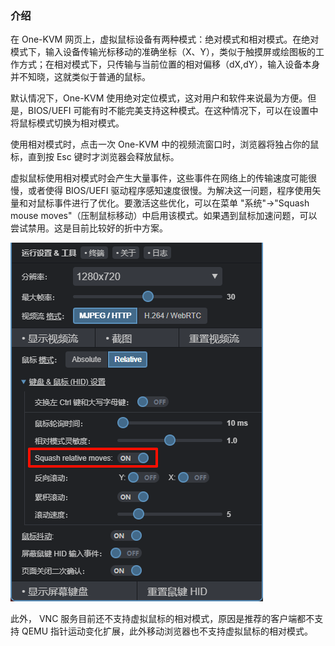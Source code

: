### 介绍

在 One-KVM 网页上，虚拟鼠标设备有两种模式：绝对模式和相对模式。在绝对模式下，输入设备传输光标移动的准确坐标（X、Y），类似于触摸屏或绘图板的工作方式；在相对模式下，只传输与当前位置的相对偏移（dX,dY），输入设备本身并不知晓，这就类似于普通的鼠标。

默认情况下，One-KVM 使用绝对定位模式，这对用户和软件来说最为方便。但是，BIOS/UEFI 可能有时不能完美支持这种模式。在这种情况下，可以在设置中将鼠标模式切换为相对模式。

使用相对模式时，点击一次 One-KVM 中的视频流窗口时，浏览器将独占你的鼠标，直到按 Esc 键时才浏览器会释放鼠标。

虚拟鼠标使用相对模式时会产生大量事件，这些事件在网络上的传输速度可能很慢，或者使得 BIOS/UEFI 驱动程序感知速度很慢。为解决这一问题，程序使用矢量和对鼠标事件进行了优化。要激活这些优化，可以在菜单 "系统"->"Squash mouse moves"（压制鼠标移动）中启用该模式。如果遇到鼠标加速问题，可以尝试禁用。这是目前比较好的折中方案。

![PixPin_2024-06-30_19-40-12](../img/PixPin_2024-06-30_19-40-12.png)

此外， VNC 服务目前还不支持虚拟鼠标的相对模式，原因是推荐的客户端都不支持 QEMU 指针运动变化扩展，此外移动浏览器也不支持虚拟鼠标的相对模式。
